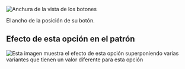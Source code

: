 ![Anchura de la vista de los botones](buttonplacketwidth.svg)

El ancho de la posición de su botón.

## Efecto de esta opción en el patrón

![Esta imagen muestra el efecto de esta opción superponiendo varias variantes que tienen un valor diferente para esta opción](simone_buttonplacketwidth_sample.svg "Efecto de esta opción en el patrón")
